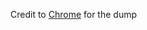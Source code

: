 Credit to [Chrome](https://applelife.ru/threads/dampy-originalnyx-makov.2943712/page-2#post-868603) for the dump
